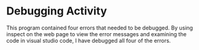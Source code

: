 # Debugging Activity
This program contained four errors that needed to be debugged.  By using inspect on the web page to view the error messages and examining the code in visual studio code, I have debugged all four of the errors.